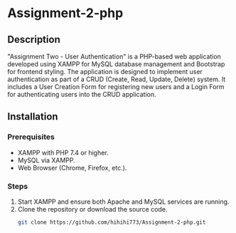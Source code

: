 # Assignment-2-php 

## Description
"Assignment Two - User Authentication" is a PHP-based web application developed using XAMPP for MySQL database management and Bootstrap for frontend styling. The application is designed to implement user authentication as part of a CRUD (Create, Read, Update, Delete) system. It includes a User Creation Form for registering new users and a Login Form for authenticating users into the CRUD application.

## Installation

### Prerequisites
- XAMPP with PHP 7.4 or higher.
- MySQL via XAMPP.
- Web Browser (Chrome, Firefox, etc.).

### Steps
1. Start XAMPP and ensure both Apache and MySQL services are running.
2. Clone the repository or download the source code.
   ```bash
   git clone https://github.com/hihihi773/Assignment-2-php.git
